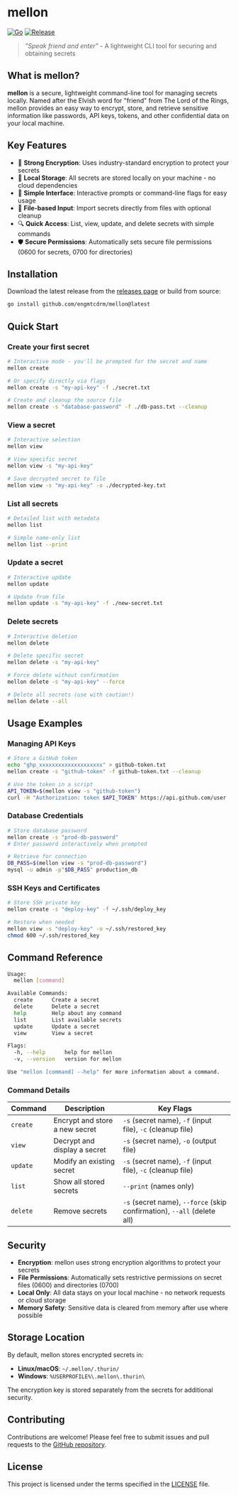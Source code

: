 # mellon

[![Go](https://github.com/engmtcdrm/mellon/actions/workflows/build.yml/badge.svg)](https://github.com/engmtcdrm/mellon/actions/workflows/build.yml)
[![Release](https://img.shields.io/github/v/release/engmtcdrm/mellon.svg?label=Latest%20Release)](https://github.com/engmtcdrm/mellon/releases/latest)

> *"Speak friend and enter"* - A lightweight CLI tool for securing and obtaining secrets

## What is mellon?

**mellon** is a secure, lightweight command-line tool for managing secrets locally. Named after the Elvish word for "friend" from The Lord of the Rings, mellon provides an easy way to encrypt, store, and retrieve sensitive information like passwords, API keys, tokens, and other confidential data on your local machine.

## Key Features

- 🔐 **Strong Encryption**: Uses industry-standard encryption to protect your secrets
- 💾 **Local Storage**: All secrets are stored locally on your machine - no cloud dependencies
- 🎯 **Simple Interface**: Interactive prompts or command-line flags for easy usage
- 📁 **File-based Input**: Import secrets directly from files with optional cleanup
- 🔍 **Quick Access**: List, view, update, and delete secrets with simple commands
- 🛡️ **Secure Permissions**: Automatically sets secure file permissions (0600 for secrets, 0700 for directories)

## Installation

Download the latest release from the [releases page](https://github.com/engmtcdrm/mellon/releases/latest) or build from source:

```bash
go install github.com/engmtcdrm/mellon@latest
```

## Quick Start

### Create your first secret
```bash
# Interactive mode - you'll be prompted for the secret and name
mellon create

# Or specify directly via flags
mellon create -s "my-api-key" -f ./secret.txt

# Create and cleanup the source file
mellon create -s "database-password" -f ./db-pass.txt --cleanup
```

### View a secret
```bash
# Interactive selection
mellon view

# View specific secret
mellon view -s "my-api-key"

# Save decrypted secret to file
mellon view -s "my-api-key" -o ./decrypted-key.txt
```

### List all secrets
```bash
# Detailed list with metadata
mellon list

# Simple name-only list
mellon list --print
```

### Update a secret
```bash
# Interactive update
mellon update

# Update from file
mellon update -s "my-api-key" -f ./new-secret.txt
```

### Delete secrets
```bash
# Interactive deletion
mellon delete

# Delete specific secret
mellon delete -s "my-api-key"

# Force delete without confirmation
mellon delete -s "my-api-key" --force

# Delete all secrets (use with caution!)
mellon delete --all
```

## Usage Examples

### Managing API Keys
```bash
# Store a GitHub token
echo "ghp_xxxxxxxxxxxxxxxxxxxx" > github-token.txt
mellon create -s "github-token" -f github-token.txt --cleanup

# Use the token in a script
API_TOKEN=$(mellon view -s "github-token")
curl -H "Authorization: token $API_TOKEN" https://api.github.com/user
```

### Database Credentials
```bash
# Store database password
mellon create -s "prod-db-password"
# Enter password interactively when prompted

# Retrieve for connection
DB_PASS=$(mellon view -s "prod-db-password")
mysql -u admin -p"$DB_PASS" production_db
```

### SSH Keys and Certificates
```bash
# Store SSH private key
mellon create -s "deploy-key" -f ~/.ssh/deploy_key

# Restore when needed
mellon view -s "deploy-key" -o ~/.ssh/restored_key
chmod 600 ~/.ssh/restored_key
```

## Command Reference

```bash
Usage:
  mellon [command]

Available Commands:
  create      Create a secret
  delete      Delete a secret
  help        Help about any command
  list        List available secrets
  update      Update a secret
  view        View a secret

Flags:
  -h, --help      help for mellon
  -v, --version   version for mellon

Use "mellon [command] --help" for more information about a command.
```

### Command Details

| Command | Description | Key Flags |
|---------|-------------|-----------|
| `create` | Encrypt and store a new secret | `-s` (secret name), `-f` (input file), `-c` (cleanup file) |
| `view` | Decrypt and display a secret | `-s` (secret name), `-o` (output file) |
| `update` | Modify an existing secret | `-s` (secret name), `-f` (input file), `-c` (cleanup file) |
| `list` | Show all stored secrets | `--print` (names only) |
| `delete` | Remove secrets | `-s` (secret name), `--force` (skip confirmation), `--all` (delete all) |

## Security

- **Encryption**: mellon uses strong encryption algorithms to protect your secrets
- **File Permissions**: Automatically sets restrictive permissions on secret files (0600) and directories (0700)
- **Local Only**: All data stays on your local machine - no network requests or cloud storage
- **Memory Safety**: Sensitive data is cleared from memory after use where possible

## Storage Location

By default, mellon stores encrypted secrets in:
- **Linux/macOS**: `~/.mellon/.thurin/`
- **Windows**: `%USERPROFILE%\.mellon\.thurin\`

The encryption key is stored separately from the secrets for additional security.

## Contributing

Contributions are welcome! Please feel free to submit issues and pull requests to the [GitHub repository](https://github.com/engmtcdrm/mellon).

## License

This project is licensed under the terms specified in the [LICENSE](LICENSE) file.

